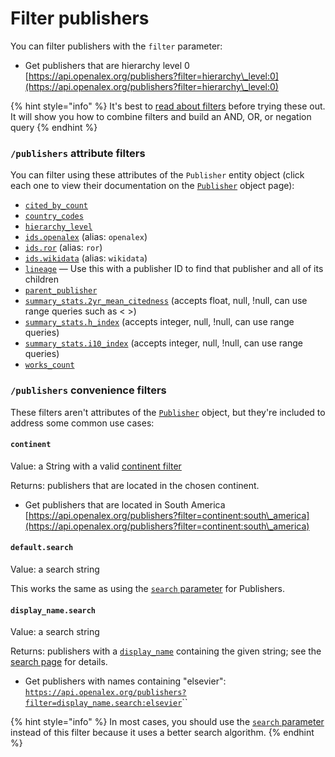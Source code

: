 # Filter publishers

You can filter publishers with the `filter` parameter:

* Get publishers that are hierarchy level 0\
  [https://api.openalex.org/publishers?filter=hierarchy\_level:0](https://api.openalex.org/publishers?filter=hierarchy\_level:0)

{% hint style="info" %}
It's best to [read about filters](../../how-to-use-the-api/get-lists-of-entities/filter-entity-lists.md) before trying these out. It will show you how to combine filters and build an AND, OR, or negation query
{% endhint %}

### `/publishers` attribute filters

You can filter using these attributes of the `Publisher` entity object (click each one to view their documentation on the [`Publisher`](publisher-object.md) object page):

* [`cited_by_count`](publisher-object.md#cited\_by\_count)
* [`country_codes`](publisher-object.md#country\_codes)
* [`hierarchy_level`](publisher-object.md#hierarchy\_level)
* [`ids.openalex`](publisher-object.md#ids) (alias: `openalex`)
* [`ids.ror`](publisher-object.md#ids) (alias: `ror`)
* [`ids.wikidata`](publisher-object.md#ids) (alias: `wikidata`)
* [`lineage`](publisher-object.md#lineage) — Use this with a publisher ID to find that publisher and all of its children
* [`parent_publisher`](publisher-object.md#parent\_publisher)
* [`summary_stats.2yr_mean_citedness`](publisher-object.md#summary_stats) (accepts float, null, !null, can use range queries such as < >)
* [`summary_stats.h_index`](publisher-object.md#summary_stats) (accepts integer, null, !null, can use range queries)
* [`summary_stats.i10_index`](publisher-object.md#summary_stats) (accepts integer, null, !null, can use range queries)
* [`works_count`](publisher-object.md#works\_count)

### `/publishers` convenience filters

These filters aren't attributes of the [`Publisher`](publisher-object.md) object, but they're included to address some common use cases:

#### `continent`

Value: a String with a valid [continent filter](../geo/continents.md#filter-by-continent)

Returns: publishers that are located in the chosen continent.

* Get publishers that are located in South America\
  [https://api.openalex.org/publishers?filter=continent:south\_america](https://api.openalex.org/publishers?filter=continent:south\_america)

#### `default.search`

Value: a search string

This works the same as using the [`search` parameter](./search-publishers.md#search-publishers) for Publishers.

#### `display_name.search`

Value: a search string

Returns: publishers with a [`display_name`](publisher-object.md#display\_name) containing the given string; see the [search page](search-publishers.md#search-a-specific-field) for details.

* Get publishers with names containing "elsevier":\
  [`https://api.openalex.org/publishers?filter=display_name.search:elsevier`](https://api.openalex.org/publishers?filter=display\_name.search:elsevier)``

{% hint style="info" %}
In most cases, you should use the [`search` parameter](search-publishers.md) instead of this filter because it uses a better search algorithm.
{% endhint %}
